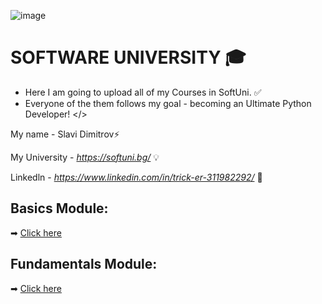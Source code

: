 ![image](https://user-images.githubusercontent.com/68993494/185683680-bcfefe65-88fb-4192-b0b2-ff9130c39487.png)
 # SOFTWARE UNIVERSITY 🎓

* Here I am going to upload all of my Courses in SoftUni. ✅
* Everyone of the them follows my goal - becoming an Ultimate Python Developer! </>

My name - Slavi Dimitrov⚡

My University - *https://softuni.bg/* 💡

Linkedln - *https://www.linkedin.com/in/trick-er-311982292/* 🧠

## Basics Module:
➡ [Click here](https://github.com/sldimitrov/SoftUniCourse/tree/main/Basics)

## Fundamentals Module:
➡ [Click here](https://github.com/sldimitrov/SoftUniCourse/tree/main/Fundamentals)
